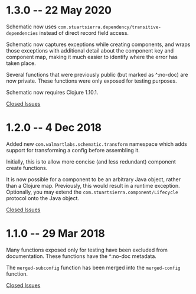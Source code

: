 # 1.3.0 -- 22 May 2020

Schematic now uses `com.stuartsierra.dependency/transitive-dependencies` instead of direct record field access.

Schematic now captures exceptions while creating components, and wraps those exceptions with additional detail
about the component key and component map, making it much easier to identify where
the error has taken place.

Several functions that were previously public (but marked as ^:no-doc) are now private.
These functions were only exposed for testing purposes.

Schematic now requires Clojure 1.10.1.

[Closed Issues](https://github.com/walmartlabs/schematic/milestone/3?closed=1)


# 1.2.0 -- 4 Dec 2018

Added new `com.walmartlabs.schematic.transform` namespace
which adds support for transforming a config before
assembling it.

Initially, this is to allow more concise (and less redundant)
component create functions.

It is now possible for a component to be an arbitrary Java object, rather
than a Clojure map.
Previously, this would result in a runtime exception.
Optionally, you may extend the `com.stuartsierra.component/Lifecycle` protocol
onto the Java object.

[Closed Issues](https://github.com/walmartlabs/schematic/milestone/2?closed=1)

# 1.1.0 -- 29 Mar 2018

Many functions exposed only for testing have been excluded from
documentation. These functions have the ^:no-doc metadata.

The `merged-subconfig` function has been merged into the `merged-config`
function.

[Closed Issues](https://github.com/walmartlabs/schematic/milestone/1?closed=1)
